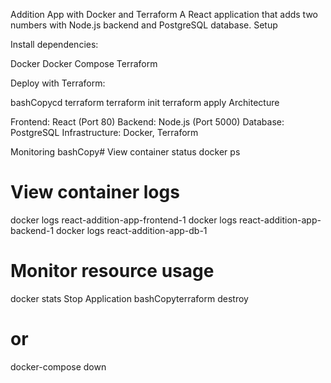 Addition App with Docker and Terraform
A React application that adds two numbers with Node.js backend and PostgreSQL database.
Setup

Install dependencies:

Docker
Docker Compose
Terraform


Deploy with Terraform:

bashCopycd terraform
terraform init
terraform apply
Architecture

Frontend: React (Port 80)
Backend: Node.js (Port 5000)
Database: PostgreSQL
Infrastructure: Docker, Terraform

Monitoring
bashCopy# View container status
docker ps

# View container logs
docker logs react-addition-app-frontend-1
docker logs react-addition-app-backend-1
docker logs react-addition-app-db-1

# Monitor resource usage
docker stats
Stop Application
bashCopyterraform destroy
# or
docker-compose down